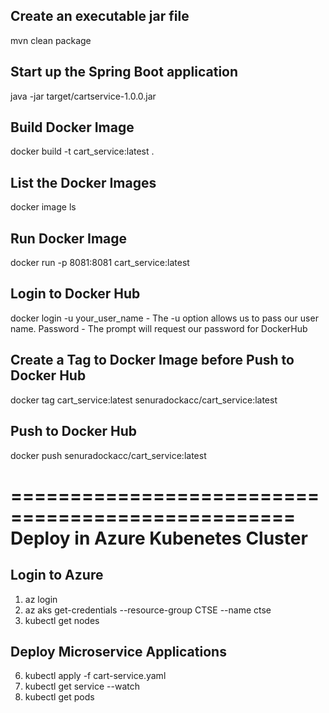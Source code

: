 Create an executable jar file
----------------------------------
mvn clean package

Start up the Spring Boot application
-----------------------------------------
java -jar target/cartservice-1.0.0.jar

Build Docker Image
---------------------------------------------------------
docker build -t cart_service:latest .

List the Docker Images
------------------------------
docker image ls

Run Docker Image
---------------------------------------------------------
docker run -p 8081:8081 cart_service:latest 

Login to Docker Hub
---------------------------------------------------------
docker login -u your_user_name - The -u option allows us to pass our user name.
Password - The prompt will request our password for DockerHub

Create a Tag to Docker Image before Push to Docker Hub
-----------------------------------------------------------------------
docker tag cart_service:latest senuradockacc/cart_service:latest

Push to Docker Hub
---------------------------------------------------
docker push senuradockacc/cart_service:latest

==================================================
Deploy in Azure Kubenetes Cluster
==================================================

Login to Azure
---------------------------------------------------------------------------------------
1) az login
2) az aks get-credentials --resource-group CTSE --name ctse
3) kubectl get nodes

Deploy Microservice Applications
---------------------------------------------------------------------------------------
6) kubectl apply -f cart-service.yaml
7) kubectl get service --watch
8) kubectl get pods